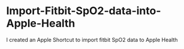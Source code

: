 # Import-Fitbit-SpO2-data-into-Apple-Health
I created an Apple Shortcut to import fitbit SpO2 data to Apple Health
